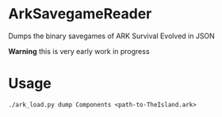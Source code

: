 # ArkSavegameReader
Dumps the binary savegames of ARK Survival Evolved in JSON

**Warning** this is very early work in progress

# Usage

```
./ark_load.py dump Components <path-to-TheIsland.ark>
```
